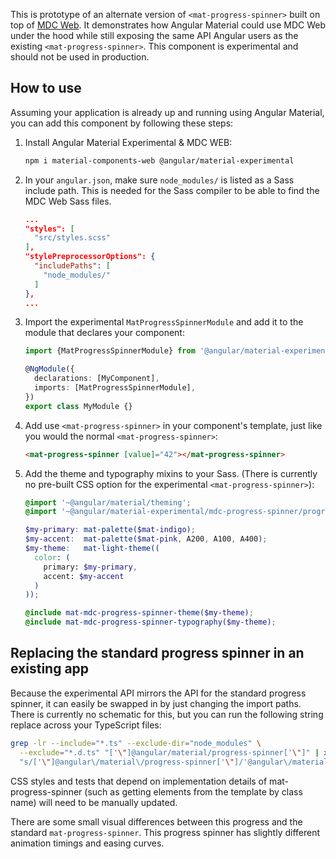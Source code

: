 This is prototype of an alternate version of `<mat-progress-spinner>` built on top of
[MDC Web](https://github.com/material-components/material-components-web). It demonstrates how
Angular Material could use MDC Web under the hood while still exposing the same API Angular users as
the existing `<mat-progress-spinner>`. This component is experimental and should not be used in
production.

## How to use
Assuming your application is already up and running using Angular Material, you can add this
component by following these steps:

1. Install Angular Material Experimental & MDC WEB:

   ```bash
   npm i material-components-web @angular/material-experimental
   ```

2. In your `angular.json`, make sure `node_modules/` is listed as a Sass include path. This is
   needed for the Sass compiler to be able to find the MDC Web Sass files.

   ```json
   ...
   "styles": [
     "src/styles.scss"
   ],
   "stylePreprocessorOptions": {
     "includePaths": [
       "node_modules/"
     ]
   },
   ...
   ```

3. Import the experimental `MatProgressSpinnerModule` and add it to the module that declares your
   component:

   ```ts
   import {MatProgressSpinnerModule} from '@angular/material-experimental/mdc-progress-spinner';

   @NgModule({
     declarations: [MyComponent],
     imports: [MatProgressSpinnerModule],
   })
   export class MyModule {}
   ```

4. Add use `<mat-progress-spinner>` in your component's template, just like you would the normal
   `<mat-progress-spinner>`:

   ```html
   <mat-progress-spinner [value]="42"></mat-progress-spinner>
   ```

5. Add the theme and typography mixins to your Sass. (There is currently no pre-built CSS option for
   the experimental `<mat-progress-spinner>`):

   ```scss
   @import '~@angular/material/theming';
   @import '~@angular/material-experimental/mdc-progress-spinner/progress-spinner-theme';

   $my-primary: mat-palette($mat-indigo);
   $my-accent:  mat-palette($mat-pink, A200, A100, A400);
   $my-theme:   mat-light-theme((
     color: (
       primary: $my-primary, 
       accent: $my-accent
     )
   ));

   @include mat-mdc-progress-spinner-theme($my-theme);
   @include mat-mdc-progress-spinner-typography($my-theme);
   ```

## Replacing the standard progress spinner in an existing app
Because the experimental API mirrors the API for the standard progress spinner, it can easily be swapped
in by just changing the import paths. There is currently no schematic for this, but you can run the
following string replace across your TypeScript files:

```bash
grep -lr --include="*.ts" --exclude-dir="node_modules" \
  --exclude="*.d.ts" "['\"]@angular/material/progress-spinner['\"]" | xargs sed -i \
  "s/['\"]@angular\/material\/progress-spinner['\"]/'@angular\/material-experimental\/mdc-progress-spinner'/g"
```

CSS styles and tests that depend on implementation details of mat-progress-spinner (such as getting
elements from the template by class name) will need to be manually updated.

There are some small visual differences between this progress and the standard `mat-progress-spinner`.
This progress spinner has slightly different animation timings and easing curves.
